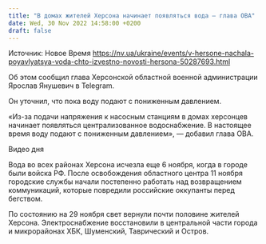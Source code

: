 ```yaml
---
title: "В домах жителей Херсона начинает появляться вода — глава ОВА"
date: Wed, 30 Nov 2022 14:58:00 +0200
draft: false
---
```

Источник: Новое Время https://nv.ua/ukraine/events/v-hersone-nachala-poyavlyatsya-voda-chto-izvestno-novosti-hersona-50287693.html


 Об этом сообщил глава Херсонской областной военной администрации Ярослав Янушевич в Telegram.

Он уточнил, что пока воду подают с пониженным давлением.

«Из-за подачи напряжения к насосным станциям в домах херсонцев начинает появляться централизованное водоснабжение. В настоящее время воду подают с пониженным давлением», — добавил глава ОВА.

 Видео дня   

Вода во всех районах Херсона исчезла еще 6 ноября, когда в городе были войска РФ. После освобождения областного центра 11 ноября городские службы начали постепенно работать над возвращением коммуникаций, которые повредили российские оккупанты перед бегством.

По состоянию на 29 ноября свет вернули почти половине жителей Херсона. Электроснабжение восстановили в центральной части города и микрорайонах ХБК, Шуменский, Таврический и Остров.
